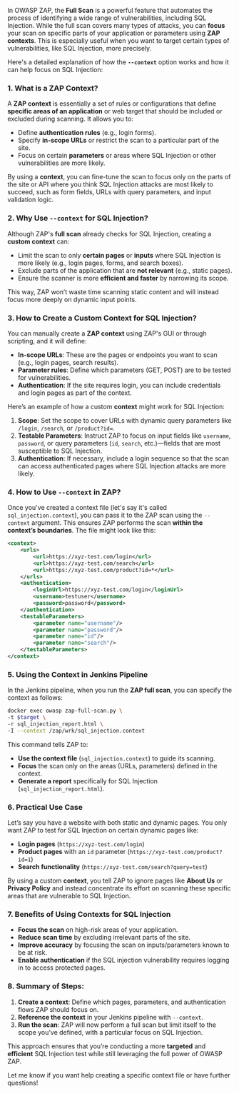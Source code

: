 In OWASP ZAP, the **Full Scan** is a powerful feature that automates the process of identifying a wide range of vulnerabilities, including SQL Injection. While the full scan covers many types of attacks, you can **focus** your scan on specific parts of your application or parameters using **ZAP contexts**. This is especially useful when you want to target certain types of vulnerabilities, like SQL Injection, more precisely.

Here's a detailed explanation of how the **`--context`** option works and how it can help focus on SQL Injection:

### 1. **What is a ZAP Context?**
A **ZAP context** is essentially a set of rules or configurations that define **specific areas of an application** or web target that should be included or excluded during scanning. It allows you to:
- Define **authentication rules** (e.g., login forms).
- Specify **in-scope URLs** or restrict the scan to a particular part of the site.
- Focus on certain **parameters** or areas where SQL Injection or other vulnerabilities are more likely.
  
By using a **context**, you can fine-tune the scan to focus only on the parts of the site or API where you think SQL Injection attacks are most likely to succeed, such as form fields, URLs with query parameters, and input validation logic.

### 2. **Why Use `--context` for SQL Injection?**
Although ZAP's **full scan** already checks for SQL Injection, creating a **custom context** can:
- Limit the scan to only **certain pages** or **inputs** where SQL Injection is more likely (e.g., login pages, forms, and search boxes).
- Exclude parts of the application that are **not relevant** (e.g., static pages).
- Ensure the scanner is more **efficient and faster** by narrowing its scope.
  
This way, ZAP won’t waste time scanning static content and will instead focus more deeply on dynamic input points.

### 3. **How to Create a Custom Context for SQL Injection?**
You can manually create a **ZAP context** using ZAP's GUI or through scripting, and it will define:
- **In-scope URLs**: These are the pages or endpoints you want to scan (e.g., login pages, search results).
- **Parameter rules**: Define which parameters (GET, POST) are to be tested for vulnerabilities.
- **Authentication**: If the site requires login, you can include credentials and login pages as part of the context.

Here’s an example of how a custom **context** might work for SQL Injection:
1. **Scope**: Set the scope to cover URLs with dynamic query parameters like `/login`, `/search`, or `/product?id=`.
2. **Testable Parameters**: Instruct ZAP to focus on input fields like `username`, `password`, or query parameters (`id`, `search`, etc.)—fields that are most susceptible to SQL Injection.
3. **Authentication**: If necessary, include a login sequence so that the scan can access authenticated pages where SQL Injection attacks are more likely.

### 4. **How to Use `--context` in ZAP?**
Once you've created a context file (let's say it's called `sql_injection.context`), you can pass it to the ZAP scan using the `--context` argument. This ensures ZAP performs the scan **within the context’s boundaries**. The file might look like this:

```xml
<context>
    <urls>
        <url>https://xyz-test.com/login</url>
        <url>https://xyz-test.com/search</url>
        <url>https://xyz-test.com/product?id=*</url>
    </urls>
    <authentication>
        <loginUrl>https://xyz-test.com/login</loginUrl>
        <username>testuser</username>
        <password>password</password>
    </authentication>
    <testableParameters>
        <parameter name="username"/>
        <parameter name="password"/>
        <parameter name="id"/>
        <parameter name="search"/>
    </testableParameters>
</context>
```

### 5. **Using the Context in Jenkins Pipeline**
In the Jenkins pipeline, when you run the **ZAP full scan**, you can specify the context as follows:

```sh
docker exec owasp zap-full-scan.py \
-t $target \
-r sql_injection_report.html \
-I --context /zap/wrk/sql_injection.context
```

This command tells ZAP to:
- **Use the context file** (`sql_injection.context`) to guide its scanning.
- **Focus** the scan only on the areas (URLs, parameters) defined in the context.
- **Generate a report** specifically for SQL Injection (`sql_injection_report.html`).

### 6. **Practical Use Case**
Let’s say you have a website with both static and dynamic pages. You only want ZAP to test for SQL Injection on certain dynamic pages like:
- **Login pages** (`https://xyz-test.com/login`)
- **Product pages** with an `id` parameter (`https://xyz-test.com/product?id=1`)
- **Search functionality** (`https://xyz-test.com/search?query=test`)

By using a custom **context**, you tell ZAP to ignore pages like **About Us** or **Privacy Policy** and instead concentrate its effort on scanning these specific areas that are vulnerable to SQL Injection.

### 7. **Benefits of Using Contexts for SQL Injection**
- **Focus the scan** on high-risk areas of your application.
- **Reduce scan time** by excluding irrelevant parts of the site.
- **Improve accuracy** by focusing the scan on inputs/parameters known to be at risk.
- **Enable authentication** if the SQL injection vulnerability requires logging in to access protected pages.

### 8. **Summary of Steps:**
1. **Create a context**: Define which pages, parameters, and authentication flows ZAP should focus on.
2. **Reference the context** in your Jenkins pipeline with `--context`.
3. **Run the scan**: ZAP will now perform a full scan but limit itself to the scope you’ve defined, with a particular focus on SQL Injection.

This approach ensures that you’re conducting a more **targeted** and **efficient** SQL Injection test while still leveraging the full power of OWASP ZAP.

Let me know if you want help creating a specific context file or have further questions!
